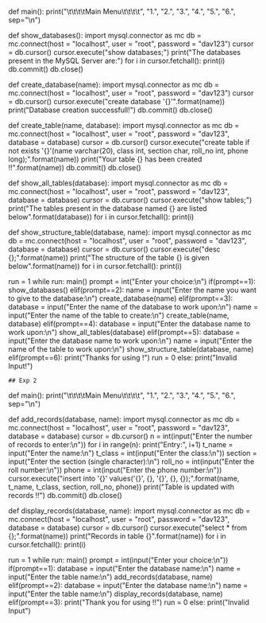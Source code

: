 def main():
  print("\t\t\t\tMain Menu\t\t\t\t", "1.", "2.", "3.", "4.", "5.", "6.", sep="\n")

def show_databases():
  import mysql.connector as mc
  db = mc.connect(host = "localhost", user = "root", password = "dav123")
  cursor = db.cursor()
  cursor.execute("show databases;")
  print("The databases present in the MySQL Server are:")
  for i in cursor.fetchall():
    print(i)
  db.commit()
  db.close()

def create_database(name):
  import mysql.connector as mc
  db = mc.connect(host = "localhost", user = "root", password = "dav123")
  cursor = db.cursor()
  cursor.execute("create database '{}'".format(name))
  print("Database creation successfull!")
  db.commit()
  db.close()

def create_table(name, database):
  import mysql.connector as mc
  db = mc.connect(host = "localhost", user = "root", password = "dav123", database = database)
  cursor = db.cursor()
  cursor.execute("create table if not exists '{}'(name varchar(20), class int, section char, roll_no int, phone long);".format(name))
  print("Your table {} has been created !!".format(name))
  db.commit()
  db.close()

def show_all_tables(database):
  import mysql.connector as mc
  db = mc.connect(host = "localhost", user = "root", password = "dav123", database = database)
  cursor = db.cursor()
  cursor.execute("show tables;")
  print("The tables present in the database named {} are listed below".format(database))
  for i in cursor.fetchall():
    print(i)

def show_structure_table(database, name):
  import mysql.connector as mc
  db = mc.connect(host = "localhost", user = "root", password = "dav123", database = database)
  cursor = db.cursor()
  cursor.execute("desc {};".format(name))
  print("The structure of the table {} is given below".format(name))
  for i in cursor.fetchall():
    print(i)

run = 1
while run:
  main()
  prompt = int("Enter your choice:\n")
  if(prompt==1):
    show_databases()
  elif(prompt==2):
    name = input("Enter the name you want to give to the database:\n")
    create_database(name)
  elif(prompt==3):
    database = input("Enter the name of the database to work upon:\n")
    name = input("Enter the name of the table to create:\n")
    create_table(name, database)
  elif(prompt==4):
    database = input("Enter the database name to work upon:\n")
    show_all_tables(database)
  elif(prompt==5):
    database = input("Enter the database name to work upon:\n")
    name = input("Enter the name of the table to work upon:\n")
    show_structure_table(database, name)
  elif(prompt==6):
    print("Thanks for using !")
    run = 0
  else:
    print("Invalid Input!")


















    ## Exp 2

def main():
  print("\t\t\t\tMain Menu\t\t\t\t", "1.", "2.", "3.", "4.", "5.", "6.", sep="\n")

def add_records(database, name):
  import mysql.connector as mc
  db = mc.connect(host = "localhost", user = "root", password = "dav123", database = database)
  cursor = db.cursor()
  n = int(input("Enter the number of records to enter:\n"))
  for i in range(n):
    print("Entry:", i+1)
    t_name = input("Enter the name:\n")
    t_class = int(input("Enter the class:\n"))
    section = input("Enter the section (single character):\n")
    roll_no = int(input("Enter the roll number:\n"))
    phone = int(input("Enter the phone number:\n"))
    cursor.execute("insert into '{}' values('{}', {}, '{}', {}, {});".format(name, t_name, t_class, section, roll_no, phone))
  print("Table is updated with records !!")
  db.commit()
  db.close()

def display_records(database, name):
  import mysql.connector as mc
  db = mc.connect(host = "localhost", user = "root", password = "dav123", database = database)
  cursor = db.cursor()
  cursor.execute("select * from {};".format(name))
  print("Records in table {}".format(name))
  for i in cursor.fetchall():
    print(i)

run = 1
while run:
  main()
  prompt = int(input("Enter your choice:\n"))
  if(prompt==1):
    database = input("Enter the database name:\n")
    name = input("Enter the table name:\n")
    add_records(database, name)
  elif(prompt==2):
    database = input("Enter the database name:\n")
    name = input("Enter the table name:\n")
    display_records(database, name)
  elif(prompt==3):
    print("Thank you for using !!")
    run = 0
  else:
    print("Invalid Input")